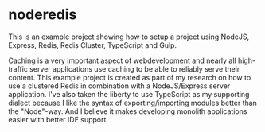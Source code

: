 # noderedis
This is an example project showing how to setup a project using NodeJS, Express, Redis, Redis Cluster, TypeScript and Gulp.

Caching is a very important aspect of webdevelopment and nearly all high-traffic server applications use caching to be able to reliably serve their content.
This example project is created as part of my research on how to use a clustered Redis in combination with a NodeJS/Express server application. I've also taken the liberty to use TypeScript as my supporting dialect because I like the syntax of exporting/importing modules better than the "Node"-way. And I believe it makes developing monolith applications easier with better IDE support.
